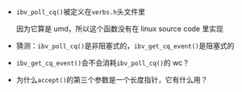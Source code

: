 * `ibv_poll_cq()`被定义在`verbs.h`头文件里

    因为它算是 umd，所以这个函数没有在 linux source code 里实现

* 猜测：`ibv_poll_cq()`是非阻塞式的，`ibv_get_cq_event()`是阻塞式的

* `ibv_get_cq_event()`会不会消耗`ibv_poll_cq()`的 wc？

* 为什么`accept()`的第三个参数是一个长度指针，它有什么用？